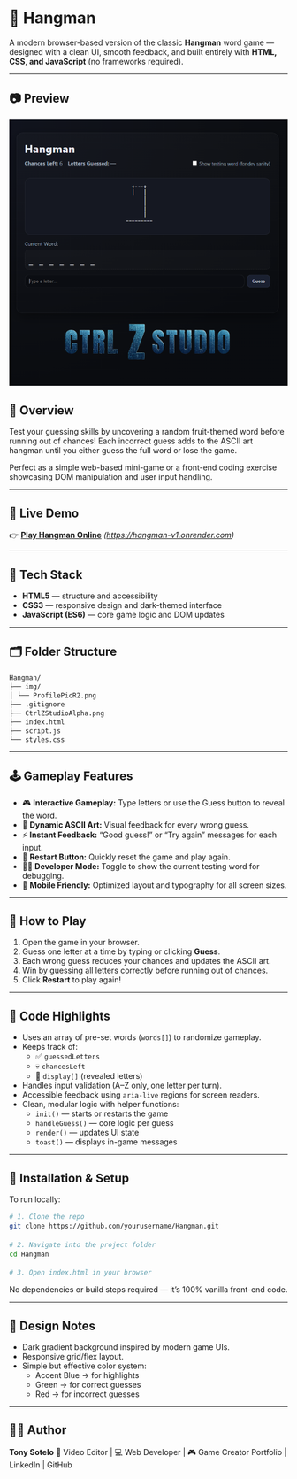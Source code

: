 # 🎯 Hangman

A modern browser-based version of the classic **Hangman** word game — designed with a clean UI, smooth feedback, and built entirely with **HTML, CSS, and JavaScript** (no frameworks required).

---

## 📷 Preview
![Hangman Preview](./img/hangmanImgV1.PNG)


## 🧠 Overview

Test your guessing skills by uncovering a random fruit-themed word before running out of chances! Each incorrect guess adds to the ASCII art hangman until you either guess the full word or lose the game.  

Perfect as a simple web-based mini-game or a front-end coding exercise showcasing DOM manipulation and user input handling.

---

## 🚀 Live Demo

👉 [**Play Hangman Online**](#) _(https://hangman-v1.onrender.com)_

---

## 🧰 Tech Stack

- **HTML5** — structure and accessibility
- **CSS3** — responsive design and dark-themed interface
- **JavaScript (ES6)** — core game logic and DOM updates

---

## 🗂️ Folder Structure

```
Hangman/
├── img/
│ └── ProfilePicR2.png
├── .gitignore
├── CtrlZStudioAlpha.png
├── index.html
├── script.js
└── styles.css
```

---

## 🕹️ Gameplay Features

- 🎮 **Interactive Gameplay:** Type letters or use the Guess button to reveal the word.
- 🧩 **Dynamic ASCII Art:** Visual feedback for every wrong guess.
- ⚡ **Instant Feedback:** “Good guess!” or “Try again” messages for each input.
- 🔄 **Restart Button:** Quickly reset the game and play again.
- 🧑‍💻 **Developer Mode:** Toggle to show the current testing word for debugging.
- 📱 **Mobile Friendly:** Optimized layout and typography for all screen sizes.

---

## 🧩 How to Play

1. Open the game in your browser.
2. Guess one letter at a time by typing or clicking **Guess**.
3. Each wrong guess reduces your chances and updates the ASCII art.
4. Win by guessing all letters correctly before running out of chances.
5. Click **Restart** to play again!

---

## 🧠 Code Highlights

- Uses an array of pre-set words (`words[]`) to randomize gameplay.
- Keeps track of:
  - ✅ `guessedLetters`
  - 💀 `chancesLeft`
  - 🔡 `display[]` (revealed letters)
- Handles input validation (A–Z only, one letter per turn).
- Accessible feedback using `aria-live` regions for screen readers.
- Clean, modular logic with helper functions:
  - `init()` — starts or restarts the game  
  - `handleGuess()` — core logic per guess  
  - `render()` — updates UI state  
  - `toast()` — displays in-game messages

---

## 🧱 Installation & Setup

To run locally:

```bash
# 1. Clone the repo
git clone https://github.com/yourusername/Hangman.git

# 2. Navigate into the project folder
cd Hangman

# 3. Open index.html in your browser
```
No dependencies or build steps required — it’s 100% vanilla front-end code.

---

## 🎨 Design Notes

- Dark gradient background inspired by modern game UIs.
- Responsive grid/flex layout.
- Simple but effective color system:
  - Accent Blue → for highlights
  - Green → for correct guesses
  - Red → for incorrect guesses

---

## 🧑‍💻 Author

**Tony Sotelo**
🎥 Video Editor | 💻 Web Developer | 🎮 Game Creator
<a src="https://portfolio-kj53.onrender.com/index.html" target="_blank">Portfolio</a> | <a src ="https://www.linkedin.com/in/tonysotelovfx/" target="_blank">LinkedIn</a> | <a src="https://github.com/TonySoteloCodeFX" target="_blank">GitHub</a>